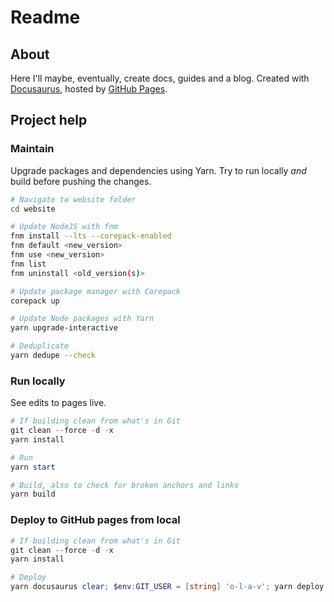 # Readme

## About

Here I'll maybe, eventually, create docs, guides and a blog. Created with [Docusaurus](https://docusaurus.io/), hosted by [GitHub Pages](https://pages.github.com/).

## Project help

### Maintain

Upgrade packages and dependencies using Yarn. Try to run locally _and_ build before pushing the changes.

```bash
# Navigate to website folder
cd website

# Update NodeJS with fnm
fnm install --lts --corepack-enabled
fnm default <new_version>
fnm use <new_version>
fnm list
fnm uninstall <old_version(s)>

# Update package manager with Corepack
corepack up

# Update Node packages with Yarn
yarn upgrade-interactive

# Deduplicate
yarn dedupe --check
```

### Run locally

See edits to pages live.

```powershell
# If building clean from what's in Git
git clean --force -d -x
yarn install

# Run
yarn start

# Build, also to check for broken anchors and links
yarn build
```

### Deploy to GitHub pages from local

```powershell
# If building clean from what's in Git
git clean --force -d -x
yarn install

# Deploy
yarn docusaurus clear; $env:GIT_USER = [string] 'o-l-a-v'; yarn deploy
```

